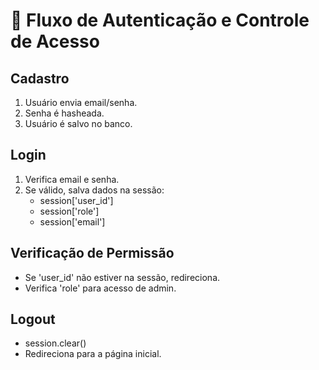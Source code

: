 # 🔐 Fluxo de Autenticação e Controle de Acesso

## Cadastro
1. Usuário envia email/senha.
2. Senha é hasheada.
3. Usuário é salvo no banco.

## Login
1. Verifica email e senha.
2. Se válido, salva dados na sessão:
   - session['user_id']
   - session['role']
   - session['email']

## Verificação de Permissão
- Se 'user_id' não estiver na sessão, redireciona.
- Verifica 'role' para acesso de admin.

## Logout
- session.clear()
- Redireciona para a página inicial.
